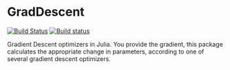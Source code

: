 # GradDescent

[![Build Status](https://travis-ci.org/jacobcvt12/GradDescent.jl.svg?branch=master)](https://travis-ci.org/jacobcvt12/GradDescent.jl)
[![Build status](https://ci.appveyor.com/api/projects/status/raqjilevtgwkhkyh?svg=true)](https://ci.appveyor.com/project/jacobcvt12/graddescent-jl)

Gradient Descent optimizers in Julia. You provide the gradient, this package calculates the appropriate change in parameters, according to one of several gradient descent optimizers.
